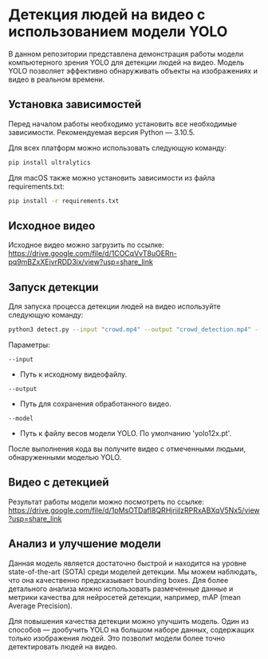 # Детекция людей на видео с использованием модели YOLO

В данном репозитории представлена демонстрация работы модели компьютерного зрения YOLO для детекции людей на видео. Модель YOLO позволяет эффективно обнаруживать объекты на изображениях и видео в реальном времени.

## Установка зависимостей

Перед началом работы необходимо установить все необходимые зависимости. Рекомендуемая версия Python — 3.10.5.

Для всех платформ можно использовать следующую команду:

```bash
pip install ultralytics
```
Для macOS также можно установить зависимости из файла requirements.txt:

```bash
pip install -r requirements.txt
```

## Исходное видео

Исходное видео можно загрузить по ссылке:
https://drive.google.com/file/d/1COCqVvT8uOERn-pq9mBZxXEjvrRDD3ix/view?usp=share_link

## Запуск детекции

Для запуска процесса детекции людей на видео используйте следующую команду:


```bash
python3 detect.py --input "crowd.mp4" --output "crowd_detection.mp4" --model "yolo12x.pt"
```

Параметры:


```
--input
```
- Путь к исходному видеофайлу.

```
--output
```
- Путь для сохранения обработанного видео.

```
--model
```
- Путь к файлу весов модели YOLO. По умолчанию 'yolo12x.pt'.

После выполнения кода вы получите видео с отмеченными людьми, обнаруженными моделью YOLO.

## Видео с детекцией

Результат работы модели можно посмотреть по ссылке:
https://drive.google.com/file/d/1pMsOTDafI8QRHjriilzRPRxABXqV5Nx5/view?usp=share_link

## Анализ и улучшение модели


Данная модель является достаточно быстрой и находится на уровне state-of-the-art (SOTA) среди моделей детекции. Мы можем наблюдать, что она качественно предсказывает bounding boxes. Для более детального анализа можно использовать размеченные данные и метрики качества для нейросетей детекции, например, mAP (mean Average Precision).

Для повышения качества детекции можно улучшить модель. Один из способов — дообучить YOLO на большом наборе данных, содержащих только изображения людей. Это позволит модели более точно детектировать людей на видео.
